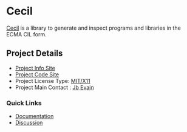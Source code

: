 # Cecil

[Cecil](https://github.com/jbevain/cecil) is a library to generate and inspect programs and libraries in the ECMA CIL form.

## Project Details

* [Project Info Site](https://github.com/jbevain/cecil)
* [Project Code Site](https://github.com/jbevain/cecil)
* Project License Type: [MIT/X11](https://github.com/jbevain/cecil/blob/master/LICENSE.md)
* Project Main Contact : [Jb Evain](https://github.com/jbevain)

### Quick Links

* [Documentation](https://github.com/jbevain/cecil/wiki)
* [Discussion](https://groups.google.com/group/mono-cecil)
